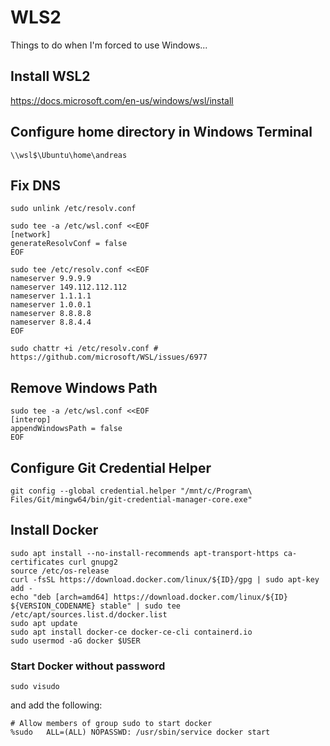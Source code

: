 # WLS2

Things to do when I'm forced to use Windows...

## Install WSL2

<https://docs.microsoft.com/en-us/windows/wsl/install>

## Configure home directory in Windows Terminal

```
\\wsl$\Ubuntu\home\andreas
```

## Fix DNS

```console
sudo unlink /etc/resolv.conf

sudo tee -a /etc/wsl.conf <<EOF
[network]
generateResolvConf = false
EOF

sudo tee /etc/resolv.conf <<EOF
nameserver 9.9.9.9
nameserver 149.112.112.112
nameserver 1.1.1.1
nameserver 1.0.0.1
nameserver 8.8.8.8
nameserver 8.8.4.4
EOF

sudo chattr +i /etc/resolv.conf #  https://github.com/microsoft/WSL/issues/6977
```

## Remove Windows Path

```console
sudo tee -a /etc/wsl.conf <<EOF
[interop]
appendWindowsPath = false
EOF
```

## Configure Git Credential Helper

```console
git config --global credential.helper "/mnt/c/Program\ Files/Git/mingw64/bin/git-credential-manager-core.exe"
```

## Install Docker

```console
sudo apt install --no-install-recommends apt-transport-https ca-certificates curl gnupg2
source /etc/os-release
curl -fsSL https://download.docker.com/linux/${ID}/gpg | sudo apt-key add -
echo "deb [arch=amd64] https://download.docker.com/linux/${ID} ${VERSION_CODENAME} stable" | sudo tee /etc/apt/sources.list.d/docker.list
sudo apt update
sudo apt install docker-ce docker-ce-cli containerd.io
sudo usermod -aG docker $USER
```

### Start Docker without password

```console
sudo visudo
```

and add the following:

```
# Allow members of group sudo to start docker
%sudo   ALL=(ALL) NOPASSWD: /usr/sbin/service docker start
```

